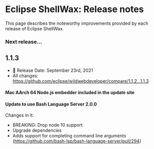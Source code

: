 # Eclipse ShellWax: Release notes

This page describes the noteworthy improvements provided by each release of Eclipse ShellWax.


### Next release...

## 1.1.3

* 📅 Release Date: September 23rd, 2021
* All changes: https://github.com/eclipse/wildwebdeveloper/compare/1.1.2...1.1.3

#### Mac AArch 64 Node.js embedder included in the update site

#### Update to use Bash Language Server 2.0.0

Changes in it:
- BREAKING: Drop node 10 support
- Upgrade dependencies
- Adds support for completing command line arguments (https://github.com/bash-lsp/bash-language-server/pull/294)